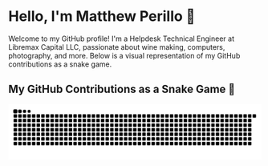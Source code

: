 # Hello, I'm Matthew Perillo 👋

Welcome to my GitHub profile! I'm a Helpdesk Technical Engineer at Libremax Capital LLC, passionate about wine making, computers, photography, and more. Below is a visual representation of my GitHub contributions as a snake game.

## My GitHub Contributions as a Snake Game 🐍

![GitHub Contribution Snake](https://raw.githubusercontent.com/flexiondotorg/flexiondotorg/snake/github-contribution-grid-snake-dark.svg)
